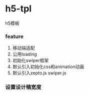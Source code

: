 # h5-tpl
h5模板

### feature

1. 移动端适配 
2. 公用loading
3. 初始化swiper框架
4. 默认引入初始化css和animation动画
5. 默认引入zepto.js swiper.js 

### 设置设计稿宽度
<meta name="design-width" content="640">


